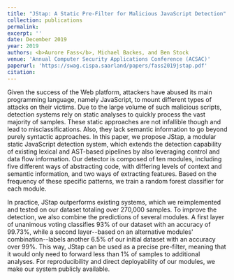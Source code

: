 ```yaml
---
title: "JStap: A Static Pre-Filter for Malicious JavaScript Detection"
collection: publications
permalink:
excerpt: ''
date: December 2019
year: 2019
authors: <b>Aurore Fass</b>, Michael Backes, and Ben Stock
venue: 'Annual Computer Security Applications Conference (ACSAC)'
paperurl: 'https://swag.cispa.saarland/papers/fass2019jstap.pdf'
citation:
---
```

Given the success of the Web platform, attackers have abused its main programming language, namely JavaScript, to mount different types of attacks on their victims. Due to the large volume of such malicious scripts, detection systems rely on static analyses to quickly process the vast majority of samples. These static approaches are not infallible though and lead to misclassifications. Also, they lack semantic information to go beyond purely syntactic approaches. In this paper, we propose JStap, a modular static JavaScript detection system, which extends the detection capability of existing lexical and AST-based pipelines by also leveraging control and data flow information. Our detector is composed of ten modules, including five different ways of abstracting code, with differing levels of context and semantic information, and two ways of extracting features. Based on the frequency of these specific patterns, we train a random forest classifier for each module.

In practice, JStap outperforms existing systems, which we reimplemented and tested on our dataset totaling over 270,000 samples. To improve the detection, we also combine the predictions of several modules. A first layer of unanimous voting classifies 93% of our dataset with an accuracy of 99.73%, while a second layer--based on an alternative modules' combination--labels another 6.5% of our initial dataset with an accuracy over 99%. This way, JStap can be used as a precise pre-filter, meaning that it would only need to forward less than 1% of samples to additional analyses. For reproducibility and direct deployability of our modules, we make our system publicly available.